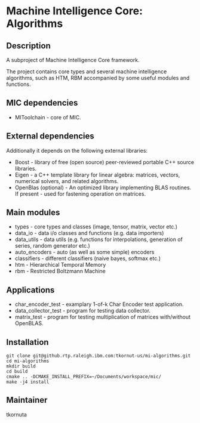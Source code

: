 Machine Intelligence Core: Algorithms
=========================================

Description
-----------

A subproject of Machine Intelligence Core framework.

The project contains core types and several machine intelligence algorithms, such as HTM, RBM accompanied by some useful modules and functions.

MIC dependencies
------------
   * MIToolchain - core of MIC.

External dependencies
------------
Additionally it depends on the following external libraries:
   * Boost - library of free (open source) peer-reviewed portable C++ source libraries.
   * Eigen - a C++ template library for linear algebra: matrices, vectors, numerical solvers, and related algorithms.
   * OpenBlas (optional) - An optimized library implementing BLAS routines. If present - used for fastening operation on matrices.

Main modules
------------
   * types - core types and classes (image, tensor, matrix, vector etc.)
   * data_io - data i/o classes and functions (e.g. data importers)
   * data_utils - data utils (e.g. functions for interpolations, generation of series, random generator etc.)
   * auto_encoders - auto (as well as some simple) encoders
   * classifiers - different classifiers (naive bayes, softmax etc.)
   * htm - Hierarchical Temporal Memory 
   * rbm - Restricted Boltzmann Machine

Applications
------------
   * char_encoder_test - examplary 1-of-k Char Encoder test application.
   * data_collector_test - program for testing data collector.
   * matrix_test - program for testing multiplication of matrices with/without OpenBLAS.
   
Installation
------------
```
git clone git@github.rtp.raleigh.ibm.com:tkornut-us/mi-algorithms.git
cd mi-algorithms
mkdir build
cd build
cmake .. -DCMAKE_INSTALL_PREFIX=~/Documents/workspace/mic/
make -j4 install
```

Maintainer
----------

tkornuta
